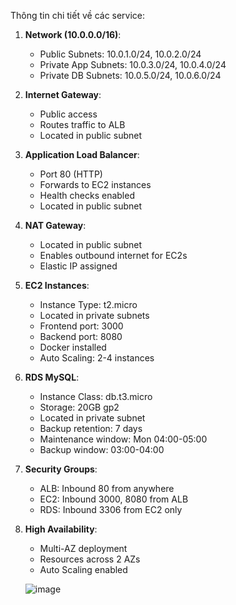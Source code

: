 
Thông tin chi tiết về các service:

1. **Network (10.0.0.0/16)**:
   - Public Subnets: 10.0.1.0/24, 10.0.2.0/24
   - Private App Subnets: 10.0.3.0/24, 10.0.4.0/24
   - Private DB Subnets: 10.0.5.0/24, 10.0.6.0/24

2. **Internet Gateway**:
   - Public access
   - Routes traffic to ALB
   - Located in public subnet

3. **Application Load Balancer**:
   - Port 80 (HTTP)
   - Forwards to EC2 instances
   - Health checks enabled
   - Located in public subnet

4. **NAT Gateway**:
   - Located in public subnet
   - Enables outbound internet for EC2s
   - Elastic IP assigned

5. **EC2 Instances**:
   - Instance Type: t2.micro
   - Located in private subnets
   - Frontend port: 3000
   - Backend port: 8080
   - Docker installed
   - Auto Scaling: 2-4 instances

6. **RDS MySQL**:
   - Instance Class: db.t3.micro
   - Storage: 20GB gp2
   - Located in private subnet
   - Backup retention: 7 days
   - Maintenance window: Mon 04:00-05:00
   - Backup window: 03:00-04:00

7. **Security Groups**:
   - ALB: Inbound 80 from anywhere
   - EC2: Inbound 3000, 8080 from ALB
   - RDS: Inbound 3306 from EC2 only

8. **High Availability**:
   - Multi-AZ deployment
   - Resources across 2 AZs
   - Auto Scaling enabled
  
   ![image](https://github.com/user-attachments/assets/941ceacf-9f00-41b2-a777-1c50d4f546a3)
